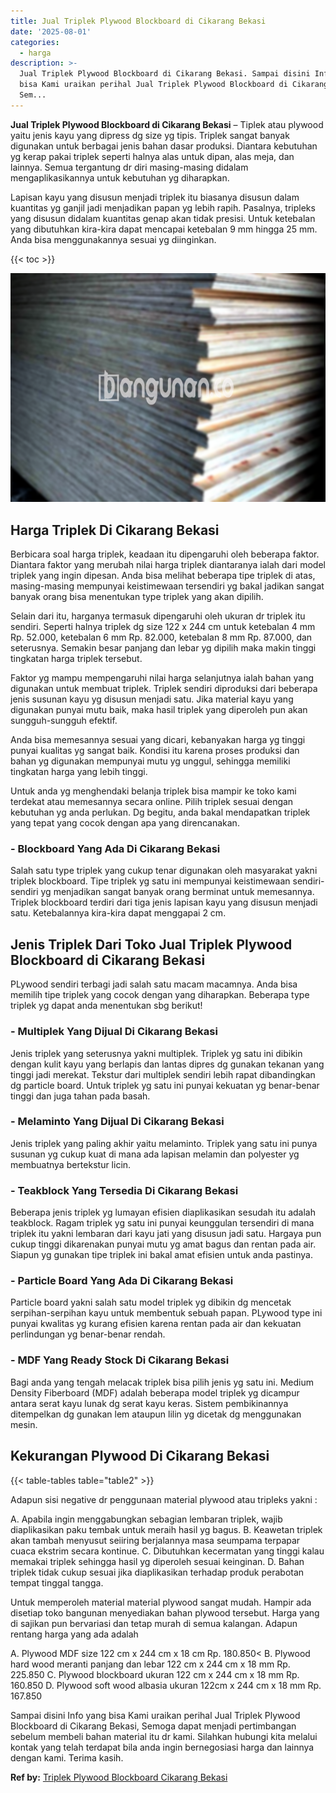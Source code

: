 ```yaml
---
title: Jual Triplek Plywood Blockboard di Cikarang Bekasi
date: '2025-08-01'
categories:
  - harga
description: >-
  Jual Triplek Plywood Blockboard di Cikarang Bekasi. Sampai disini Info yang
  bisa Kami uraikan perihal Jual Triplek Plywood Blockboard di Cikarang Bekasi,
  Sem...
---
```


**Jual Triplek Plywood Blockboard di Cikarang Bekasi** – Tiplek atau plywood yaitu jenis kayu yang dipress dg size yg tipis. Triplek sangat banyak digunakan untuk berbagai jenis bahan dasar produksi. Diantara kebutuhan yg kerap pakai triplek seperti halnya alas untuk dipan, alas meja, dan lainnya. Semua tergantung dr diri masing-masing didalam mengaplikasikannya untuk kebutuhan yg diharapkan.

Lapisan kayu yang disusun menjadi triplek itu biasanya disusun dalam kuantitas yg ganjil jadi menjadikan papan yg lebih rapih. Pasalnya, tripleks yang disusun didalam kuantitas genap akan tidak presisi. Untuk ketebalan yang dibutuhkan kira-kira dapat mencapai ketebalan 9 mm hingga 25 mm. Anda bisa menggunakannya sesuai yg diinginkan.

{{< toc >}}

![Jual Triplek Plywood Blockboard di Cikarang Bekasi](/images/jual-triplek-murah-32.png)

## Harga Triplek Di Cikarang Bekasi

Berbicara soal harga triplek, keadaan itu dipengaruhi oleh beberapa faktor. Diantara faktor yang merubah nilai harga triplek diantaranya ialah dari model triplek yang ingin dipesan. Anda bisa melihat beberapa tipe triplek di atas, masing-masing mempunyai keistimewaan tersendiri yg bakal jadikan sangat banyak orang bisa menentukan type triplek yang akan dipilih.

Selain dari itu, harganya termasuk dipengaruhi oleh ukuran dr triplek itu sendiri. Seperti halnya triplek dg size 122 x 244 cm untuk ketebalan 4 mm Rp. 52.000, ketebalan 6 mm Rp. 82.000, ketebalan 8 mm Rp. 87.000, dan seterusnya. Semakin besar panjang dan lebar yg dipilih maka makin tinggi tingkatan harga triplek tersebut.

Faktor yg mampu mempengaruhi nilai harga selanjutnya ialah bahan yang digunakan untuk membuat triplek. Triplek sendiri diproduksi dari beberapa jenis susunan kayu yg disusun menjadi satu. Jika material kayu yang digunakan punyai mutu baik, maka hasil triplek yang diperoleh pun akan sungguh-sungguh efektif.

Anda bisa memesannya sesuai yang dicari, kebanyakan harga yg tinggi punyai kualitas yg sangat baik. Kondisi itu karena proses produksi dan bahan yg digunakan mempunyai mutu yg unggul, sehingga memiliki tingkatan harga yang lebih tinggi.

Untuk anda yg menghendaki belanja triplek bisa mampir ke toko kami terdekat atau memesannya secara online. Pilih triplek sesuai dengan kebutuhan yg anda perlukan. Dg begitu, anda bakal mendapatkan triplek yang tepat yang cocok dengan apa yang direncanakan.

### \- Blockboard Yang Ada Di Cikarang Bekasi

Salah satu type triplek yang cukup tenar digunakan oleh masyarakat yakni triplek blockboard. Tipe triplek yg satu ini mempunyai keistimewaan sendiri-sendiri yg menjadikan sangat banyak orang berminat untuk memesannya. Triplek blockboard terdiri dari tiga jenis lapisan kayu yang disusun menjadi satu. Ketebalannya kira-kira dapat menggapai 2 cm.

## Jenis Triplek Dari Toko Jual Triplek Plywood Blockboard di Cikarang Bekasi

PLywood sendiri terbagi jadi salah satu macam macamnya. Anda bisa memilih tipe triplek yang cocok dengan yang diharapkan. Beberapa type triplek yg dapat anda menentukan sbg berikut!

### \- Multiplek Yang Dijual Di Cikarang Bekasi

Jenis triplek yang seterusnya yakni multiplek. Triplek yg satu ini dibikin dengan kulit kayu yang berlapis dan lantas dipres dg gunakan tekanan yang tinggi jadi merekat. Tekstur dari multiplek sendiri lebih rapat dibandingkan dg particle board. Untuk triplek yg satu ini punyai kekuatan yg benar-benar tinggi dan juga tahan pada basah.

### \- Melaminto Yang Dijual Di Cikarang Bekasi

Jenis triplek yang paling akhir yaitu melaminto. Triplek yang satu ini punya susunan yg cukup kuat di mana ada lapisan melamin dan polyester yg membuatnya bertekstur licin.

### \- Teakblock Yang Tersedia Di Cikarang Bekasi

Beberapa jenis triplek yg lumayan efisien diaplikasikan sesudah itu adalah teakblock. Ragam triplek yg satu ini punyai keunggulan tersendiri di mana triplek itu yakni lembaran dari kayu jati yang disusun jadi satu. Hargaya pun cukup tinggi dikarenakan punyai mutu yg amat bagus dan rentan pada air. Siapun yg gunakan tipe triplek ini bakal amat efisien untuk anda pastinya.

### \- Particle Board Yang Ada Di Cikarang Bekasi

Particle board yakni salah satu model triplek yg dibikin dg mencetak serpihan-serpihan kayu untuk membentuk sebuah papan. PLywood type ini punyai kwalitas yg kurang efisien karena rentan pada air dan kekuatan perlindungan yg benar-benar rendah.

### \- MDF Yang Ready Stock Di Cikarang Bekasi

Bagi anda yang tengah melacak triplek bisa pilih jenis yg satu ini. Medium Density Fiberboard (MDF) adalah beberapa model triplek yg dicampur antara serat kayu lunak dg serat kayu keras. Sistem pembikinannya ditempelkan dg gunakan lem ataupun lilin yg dicetak dg menggunakan mesin.

## Kekurangan Plywood Di Cikarang Bekasi

{{< table-tables table="table2" >}}

Adapun sisi negative dr penggunaan material plywood atau tripleks yakni :

A. Apabila ingin menggabungkan sebagian lembaran triplek, wajib diaplikasikan paku tembak untuk meraih hasil yg bagus. B. Keawetan triplek akan tambah menyusut seiiring berjalannya masa seumpama terpapar cuaca ekstrim secara kontinue. C. Dibutuhkan kecermatan yang tinggi kalau memakai triplek sehingga hasil yg diperoleh sesuai keinginan. D. Bahan triplek tidak cukup sesuai jika diaplikasikan terhadap produk perabotan tempat tinggal tangga.

Untuk memperoleh material material plywood sangat mudah. Hampir ada disetiap toko bangunan menyediakan bahan plywood tersebut. Harga yang di sajikan pun bervariasi dan tetap murah di semua kalangan. Adapun rentang harga yang ada adalah

A. Plywood MDF size 122 cm x 244 cm x 18 cm Rp. 180.850< B. Plywood hard wood meranti panjang dan lebar 122 cm x 244 cm x 18 mm Rp. 225.850 C. Plywood blockboard ukuran 122 cm x 244 cm x 18 mm Rp. 160.850 D. Plywood soft wood albasia ukuran 122cm x 244 cm x 18 mm Rp. 167.850

Sampai disini Info yang bisa Kami uraikan perihal Jual Triplek Plywood Blockboard di Cikarang Bekasi, Semoga dapat menjadi pertimbangan sebelum membeli bahan material itu dr kami. Silahkan hubungi kita melalui kontak yang telah terdapat bila anda ingin bernegosiasi harga dan lainnya dengan kami. Terima kasih.

**Ref by:** [Triplek Plywood Blockboard Cikarang Bekasi](https://id.wikipedia.org/wiki/Triplek)
